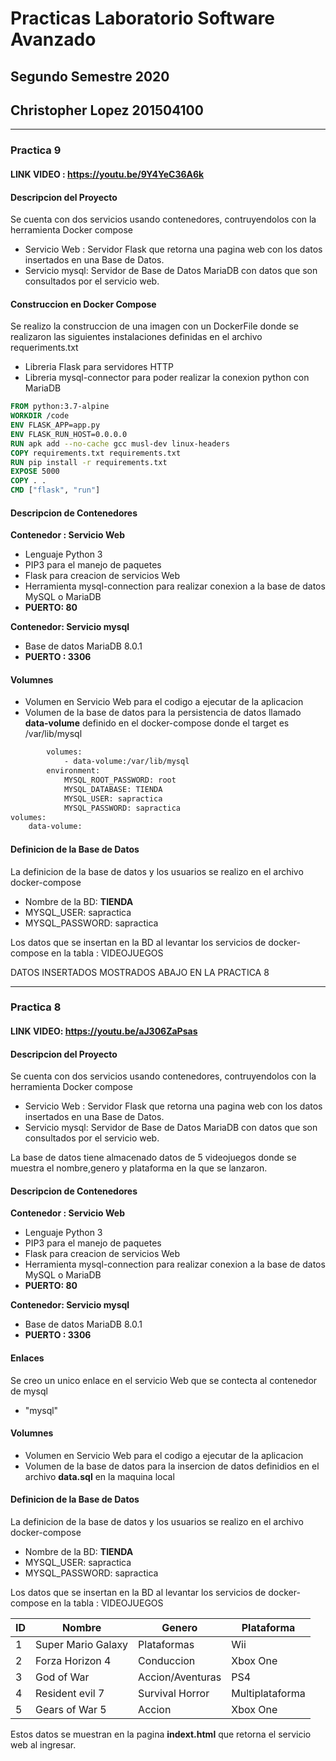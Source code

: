 # Practicas Laboratorio Software Avanzado
## Segundo Semestre 2020
## Christopher Lopez 201504100
--------------------------------------------------
### Practica 9

#### LINK VIDEO : https://youtu.be/9Y4YeC36A6k

#### Descripcion del Proyecto
Se cuenta con dos servicios usando contenedores, contruyendolos con
la herramienta Docker compose
- Servicio Web : Servidor Flask que retorna una pagina web con los datos insertados en una Base de Datos.
- Servicio mysql: Servidor de Base de Datos MariaDB con datos que son consultados por el servicio web.

#### Construccion en Docker Compose
Se realizo la construccion de una imagen con un DockerFile
donde se realizaron las siguientes instalaciones definidas en el archivo requeriments.txt
- Libreria Flask para servidores HTTP
- Libreria mysql-connector para poder realizar la conexion python con MariaDB
```dockerfile
FROM python:3.7-alpine
WORKDIR /code
ENV FLASK_APP=app.py
ENV FLASK_RUN_HOST=0.0.0.0
RUN apk add --no-cache gcc musl-dev linux-headers
COPY requirements.txt requirements.txt
RUN pip install -r requirements.txt
EXPOSE 5000
COPY . .
CMD ["flask", "run"]
```
#### Descripcion de Contenedores
**Contenedor : Servicio Web**
- Lenguaje Python 3
- PIP3 para el manejo de paquetes
- Flask para creacion de servicios Web
- Herramienta mysql-connection para realizar conexion a la base de datos MySQL o MariaDB
- **PUERTO: 80**

**Contenedor: Servicio mysql**
- Base de datos MariaDB 8.0.1
- **PUERTO : 3306**

#### Volumnes
- Volumen en Servicio Web para el codigo a ejecutar de la aplicacion
- Volumen de la base de datos para la persistencia de datos llamado **data-volume** definido en el docker-compose
donde el target es /var/lib/mysql
```dockerfile
        volumes:
            - data-volume:/var/lib/mysql
        environment:
            MYSQL_ROOT_PASSWORD: root
            MYSQL_DATABASE: TIENDA
            MYSQL_USER: sapractica
            MYSQL_PASSWORD: sapractica
volumes:
    data-volume:
```
#### Definicion de la Base de Datos
La definicion de la base de datos y los usuarios se realizo en el archivo docker-compose 
- Nombre de la BD: **TIENDA**
- MYSQL_USER: sapractica
- MYSQL_PASSWORD: sapractica

Los datos que se insertan en la BD al levantar los servicios de docker-compose
en la tabla : VIDEOJUEGOS

DATOS INSERTADOS MOSTRADOS ABAJO EN LA PRACTICA 8

--------------------------------------------------
### Practica 8

#### LINK VIDEO: https://youtu.be/aJ306ZaPsas

#### Descripcion del Proyecto
Se cuenta con dos servicios usando contenedores, contruyendolos con
la herramienta Docker compose
- Servicio Web : Servidor Flask que retorna una pagina web con los datos insertados en una Base de Datos.
- Servicio mysql: Servidor de Base de Datos MariaDB con datos que son consultados por el servicio web.

La base de datos tiene almacenado datos de 5 videojuegos donde se muestra el nombre,genero y plataforma en
la que se lanzaron. 

#### Descripcion de Contenedores
**Contenedor : Servicio Web**
- Lenguaje Python 3
- PIP3 para el manejo de paquetes
- Flask para creacion de servicios Web
- Herramienta mysql-connection para realizar conexion a la base de datos MySQL o MariaDB
- **PUERTO: 80**

**Contenedor: Servicio mysql**
- Base de datos MariaDB 8.0.1
- **PUERTO : 3306**


#### Enlaces
Se creo un unico enlace en el servicio Web que se contecta al contenedor de mysql
- "mysql"

#### Volumnes
- Volumen en Servicio Web para el codigo a ejecutar de la aplicacion
- Volumen de la base de datos para la insercion de datos definidios en el archivo **data.sql** en la maquina local

#### Definicion de la Base de Datos
La definicion de la base de datos y los usuarios se realizo en el archivo docker-compose 
- Nombre de la BD: **TIENDA**
- MYSQL_USER: sapractica
- MYSQL_PASSWORD: sapractica

Los datos que se insertan en la BD al levantar los servicios de docker-compose
en la tabla : VIDEOJUEGOS

| ID | Nombre | Genero | Plataforma |
| ------------- | ------------- | ------------- | ------------- |
| 1  | Super Mario Galaxy  | Plataformas | Wii
| 2  | Forza Horizon 4  | Conduccion | Xbox One
| 3  | God of War  | Accion/Aventuras | PS4 |
| 4  | Resident evil 7 | Survival Horror | Multiplataforma |
| 5  | Gears of War 5  | Accion | Xbox One | 

Estos datos se muestran en la pagina **indext.html** que retorna el servicio web al ingresar. 






